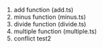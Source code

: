 1. add function (add.ts)
2. minus function (minus.ts)
3. divide function (divide.ts)
4. multiple function (multiple.ts)
5. conflict test2

